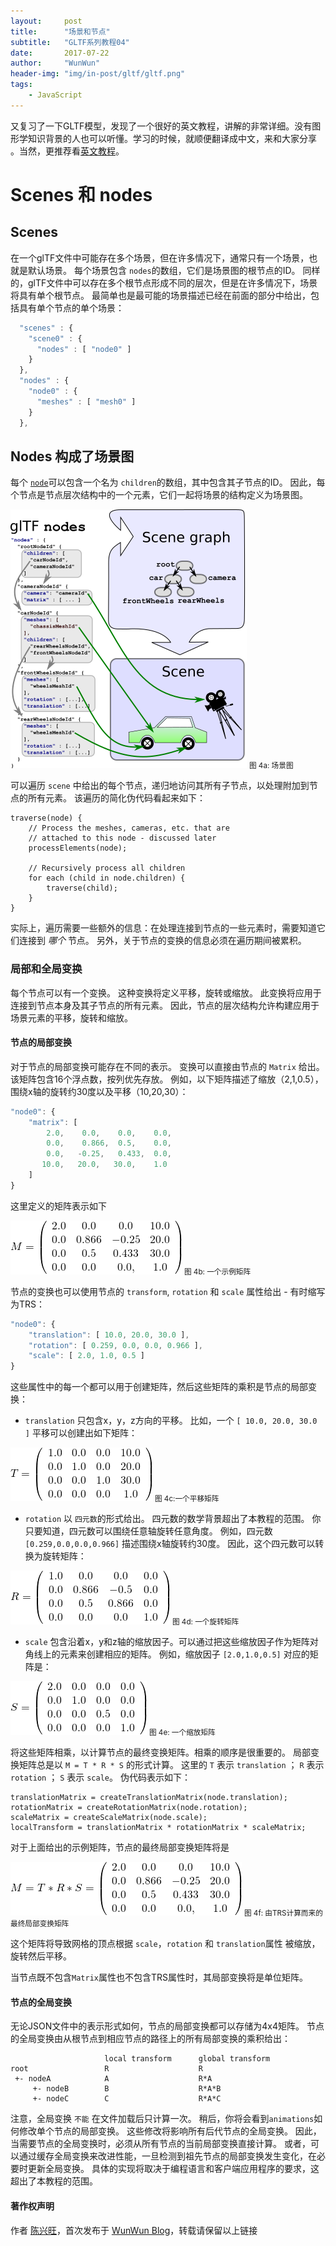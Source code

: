 ```yaml
---
layout:     post
title:      "场景和节点"
subtitle:   "GLTF系列教程04"
date:       2017-07-22
author:     "WunWun"
header-img: "img/in-post/gltf/gltf.png"
tags:
    - JavaScript
---
```



又复习了一下GLTF模型，发现了一个很好的英文教程，讲解的非常详细。没有图形学知识背景的人也可以听懂。学习的时候，就顺便翻译成中文，来和大家分享 。当然，更推荐看[英文教程](https://github.com/javagl/glTF-Tutorials/tree/master/gltfTutorial#gltf-tutorial)。


# Scenes 和 nodes

## Scenes

在一个glTF文件中可能存在多个场景，但在许多情况下，通常只有一个场景，也就是默认场景。 每个场景包含 `nodes`的数组，它们是场景图的根节点的ID。 同样的，glTF文件中可以存在多个根节点形成不同的层次，但是在许多情况下，场景将具有单个根节点。 最简单也是最可能的场景描述已经在前面的部分中给出，包括具有单个节点的单个场景：

```javascript
  "scenes" : {
    "scene0" : {
      "nodes" : [ "node0" ]
    }
  },
  "nodes" : {
    "node0" : {
      "meshes" : [ "mesh0" ]
    }
  },
```


## Nodes 构成了场景图

每个 [`node`](https://github.com/KhronosGroup/glTF/tree/master/specification#reference-node)可以包含一个名为 `children`的数组，其中包含其子节点的ID。 因此，每个节点是节点层次结构中的一个元素，它们一起将场景的结构定义为场景图。


![java-javascript](/img/in-post/gltf/sceneGraph.png)
<small class="img-hint">图 4a: 场景图</small>


可以遍历 `scene` 中给出的每个节点，递归地访问其所有子节点，以处理附加到节点的所有元素。 该遍历的简化伪代码看起来如下：

```
traverse(node) {
    // Process the meshes, cameras, etc. that are
    // attached to this node - discussed later
    processElements(node);

    // Recursively process all children
    for each (child in node.children) {
        traverse(child);
    }
}
```

实际上，遍历需要一些额外的信息：在处理连接到节点的一些元素时，需要知道它们连接到 *哪个* 节点。 另外，关于节点的变换的信息必须在遍历期间被累积。


### 局部和全局变换

每个节点可以有一个变换。 这种变换将定义平移，旋转或缩放。 此变换将应用于连接到节点本身及其子节点的所有元素。 因此，节点的层次结构允许构建应用于场景元素的平移，旋转和缩放。


#### 节点的局部变换

对于节点的局部变换可能存在不同的表示。 变换可以直接由节点的 `Matrix` 给出。 该矩阵包含16个浮点数，按列优先存放。 例如，以下矩阵描述了缩放（2,1,0.5），围绕x轴的旋转约30度以及平移（10,20,30）：

```javascript
"node0": {
    "matrix": [
        2.0,    0.0,    0.0,    0.0,
        0.0,    0.866,  0.5,    0.0,
        0.0,   -0.25,   0.433,  0.0,
       10.0,   20.0,   30.0,    1.0
    ]
}    
```

这里定义的矩阵表示如下


![java-javascript](/img/in-post/gltf/matrix.png)
<small class="img-hint">图 4b: 一个示例矩阵</small>


节点的变换也可以使用节点的 `transform`, `rotation` 和 `scale` 属性给出 - 有时缩写为TRS： 

```javascript
"node0": {
    "translation": [ 10.0, 20.0, 30.0 ],
    "rotation": [ 0.259, 0.0, 0.0, 0.966 ],
    "scale": [ 2.0, 1.0, 0.5 ]
}
```

这些属性中的每一个都可以用于创建矩阵，然后这些矩阵的乘积是节点的局部变换：

- `translation` 只包含x，y，z方向的平移。 比如，一个 `[ 10.0, 20.0, 30.0 ]` 平移可以创建出如下矩阵：


![java-javascript](/img/in-post/gltf/translationMatrix.png)
<small class="img-hint">图 4c:一个平移矩阵</small>


- `rotation` 以 `四元数`的形式给出。 四元数的数学背景超出了本教程的范围。 你只要知道，四元数可以围绕任意轴旋转任意角度。 例如，四元数 `[0.259,0.0,0.0,0.966]` 描述围绕x轴旋转约30度。 因此，这个四元数可以转换为旋转矩阵：


![java-javascript](/img/in-post/gltf/rotationMatrix.png)
<small class="img-hint">图 4d: 一个旋转矩阵</small>


- `scale` 包含沿着x，y和z轴的缩放因子。可以通过把这些缩放因子作为矩阵对角线上的元素来创建相应的矩阵。 例如，缩放因子 `[2.0,1.0,0.5]` 对应的矩阵是：


![java-javascript](/img/in-post/gltf/scaleMatrix.png)
<small class="img-hint">图 4e: 一个缩放矩阵</small>


将这些矩阵相乘，以计算节点的最终变换矩阵。相乘的顺序是很重要的。 局部变换矩阵总是以 `M = T * R * S` 的形式计算。 这里的 `T` 表示 `translation` ； `R` 表示 `rotation` ； `S` 表示 `scale`。 伪代码表示如下：

```
translationMatrix = createTranslationMatrix(node.translation);
rotationMatrix = createRotationMatrix(node.rotation);
scaleMatrix = createScaleMatrix(node.scale);
localTransform = translationMatrix * rotationMatrix * scaleMatrix;
```

对于上面给出的示例矩阵，节点的最终局部变换矩阵将是


![java-javascript](/img/in-post/gltf/productMatrix.png)
<small class="img-hint">图 4f: 由TRS计算而来的最终局部变换矩阵</small>


这个矩阵将导致网格的顶点根据 `scale`，`rotation` 和 `translation`属性 被缩放，旋转然后平移。

当节点既不包含`Matrix`属性也不包含TRS属性时，其局部变换将是单位矩阵。

#### 节点的全局变换

无论JSON文件中的表示形式如何，节点的局部变换都可以存储为4x4矩阵。 节点的全局变换由从根节点到相应节点的路径上的所有局部变换的乘积给出：

                         local transform      global transform
    root                 R                    R
     +- nodeA            A                    R*A
         +- nodeB        B                    R*A*B
         +- nodeC        C                    R*A*C

注意，全局变换 `不能` 在文件加载后只计算一次。 稍后，你将会看到`animations`如何修改单个节点的局部变换。 这些修改将影响所有后代节点的全局变换。 因此，当需要节点的全局变换时，必须从所有节点的当前局部变换直接计算。 或者，可以通过缓存全局变换来改进性能，一旦检测到祖先节点的局部变换发生变化，在必要时更新全局变换。 具体的实现将取决于编程语言和客户端应用程序的要求，这超出了本教程的范围。

#### 著作权声明
  
作者 [陈兴旺](http://weibo.com/xingwangchan)，首次发布于 [WunWun Blog](http://iwun.github.io/)，转载请保留以上链接
